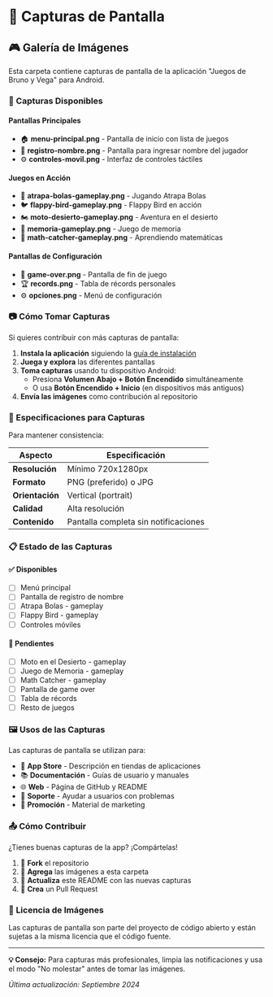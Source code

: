 # 📸 Capturas de Pantalla

## 🎮 Galería de Imágenes

Esta carpeta contiene capturas de pantalla de la aplicación "Juegos de Bruno y Vega" para Android.

### 📱 Capturas Disponibles

#### Pantallas Principales
- 🏠 **menu-principal.png** - Pantalla de inicio con lista de juegos
- 👤 **registro-nombre.png** - Pantalla para ingresar nombre del jugador  
- ⚙️ **controles-movil.png** - Interfaz de controles táctiles

#### Juegos en Acción
- 🏀 **atrapa-bolas-gameplay.png** - Jugando Atrapa Bolas
- 🐦 **flappy-bird-gameplay.png** - Flappy Bird en acción
- 🏍️ **moto-desierto-gameplay.png** - Aventura en el desierto
- 🧠 **memoria-gameplay.png** - Juego de memoria
- 🧮 **math-catcher-gameplay.png** - Aprendiendo matemáticas

#### Pantallas de Configuración
- 🎯 **game-over.png** - Pantalla de fin de juego
- 🏆 **records.png** - Tabla de récords personales
- ⚙️ **opciones.png** - Menú de configuración

### 📷 Cómo Tomar Capturas

Si quieres contribuir con más capturas de pantalla:

1. **Instala la aplicación** siguiendo la [guía de instalación](../installation-guide/)
2. **Juega y explora** las diferentes pantallas
3. **Toma capturas** usando tu dispositivo Android:
   - Presiona **Volumen Abajo + Botón Encendido** simultáneamente
   - O usa **Botón Encendido + Inicio** (en dispositivos más antiguos)
4. **Envía las imágenes** como contribución al repositorio

### 🎨 Especificaciones para Capturas

Para mantener consistencia:

| Aspecto | Especificación |
|---------|----------------|
| **Resolución** | Mínimo 720x1280px |
| **Formato** | PNG (preferido) o JPG |
| **Orientación** | Vertical (portrait) |
| **Calidad** | Alta resolución |
| **Contenido** | Pantalla completa sin notificaciones |

### 📋 Estado de las Capturas

#### ✅ Disponibles
- [ ] Menú principal
- [ ] Pantalla de registro de nombre
- [ ] Atrapa Bolas - gameplay
- [ ] Flappy Bird - gameplay  
- [ ] Controles móviles

#### 🔄 Pendientes
- [ ] Moto en el Desierto - gameplay
- [ ] Juego de Memoria - gameplay
- [ ] Math Catcher - gameplay
- [ ] Pantalla de game over
- [ ] Tabla de récords
- [ ] Resto de juegos

### 🖼️ Usos de las Capturas

Las capturas de pantalla se utilizan para:

- 📱 **App Store** - Descripción en tiendas de aplicaciones
- 📚 **Documentación** - Guías de usuario y manuales
- 🌐 **Web** - Página de GitHub y README
- 💬 **Soporte** - Ayudar a usuarios con problemas
- 🎥 **Promoción** - Material de marketing

### 📤 Cómo Contribuir

¿Tienes buenas capturas de la app? ¡Compártelas!

1. 🍴 **Fork** el repositorio
2. 📁 **Agrega** las imágenes a esta carpeta
3. 📝 **Actualiza** este README con las nuevas capturas
4. 🔄 **Crea** un Pull Request

### 📜 Licencia de Imágenes

Las capturas de pantalla son parte del proyecto de código abierto y están sujetas a la misma licencia que el código fuente.

---

**💡 Consejo:** Para capturas más profesionales, limpia las notificaciones y usa el modo "No molestar" antes de tomar las imágenes.

*Última actualización: Septiembre 2024*